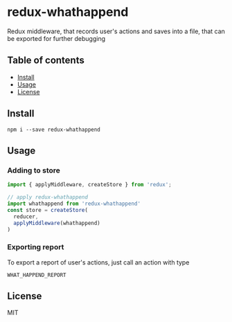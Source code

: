 # redux-whathappend
Redux middleware, that records user's actions and saves into a file, that can be exported for further debugging

## Table of contents
* [Install](#install)
* [Usage](#usage)
* [License](#license)

## Install
`npm i --save redux-whathappend`

## Usage

### Adding to store

```javascript
import { applyMiddleware, createStore } from 'redux';

// apply redux-whathappend
import whathappend from 'redux-whathappend'
const store = createStore(
  reducer,
  applyMiddleware(whathappend)
)
```

### Exporting report

To export a report of user's actions, just call an action with type


```
WHAT_HAPPEND_REPORT
```



## License
MIT